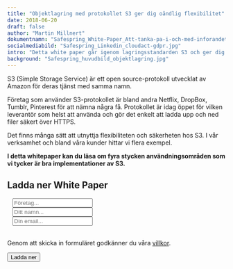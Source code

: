 ```yaml
---
title: "Objektlagring med protokollet S3 ger dig oändlig flexibilitet"
date: 2018-06-20
draft: false
author: "Martin Millnert"
dokumentnamn: "Safespring_White-Paper_Att-tanka-pa-i-och-med-inforandet-av-GDPR-och-CLOUD-act.pdf"
socialmediabild: "Safespring_Linkedin_cloudact-gdpr.jpg"
intro: "Detta white paper går igenom lagringsstandarden S3 och ger dig fyra exempel på hur det kan användas idag. Du kommer lära dig hur du kan använda dig av den på olika sätt i din verksamhet, säkert och modernt, utan att din data behöver lämnar landet."
background: "Safespring_huvudbild_objektlagring.jpg"
---
```


<div class="ingress"><p>S3 (Simple Storage Service) är ett open source-protokoll utvecklat av Amazon för deras tjänst med samma namn.</p></div>
<p>Företag som använder S3-protokollet är bland andra Netflix, DropBox, Tumblr, Pinterest för att nämna några få. Protokollet är idag öppet för vilken leverantör som helst att använda och gör det enkelt att ladda upp och ned filer säkert över HTTPS.</p>
<p>Det finns många sätt att utnyttja flexibiliteten och säkerheten hos S3. I vår verksamhet och bland våra kunder hittar vi flera exempel.</p>
<p><b>I detta whitepaper kan du läsa om fyra stycken användningsområden som vi tycker är bra implementationer av S3.</b></p>
<h2>Ladda ner White Paper</h2>
<script src="//twitter.github.io/typeahead.js/releases/latest/typeahead.bundle.js"></script>
<style>.twitter-typeahead .tt-hint{color:#195f8c}.twitter-typeahead .tt-menu{max-height:300px;overflow:auto;border:1px solid #195f8c;border-top:none;border-radius:0 0 25px 25px;width:298px;margin:-7px 0 0 -52px}.twitter-typeahead .tt-suggestion{background-color:#fafefe;padding:5px 10px;color:#323232}.tt-suggestion:first-child{margin:7px 0 0 0;padding-top:10px}.tt-suggestion:last-child{padding-bottom:20px}.twitter-typeahead .tt-suggestion:hover{background-color:#fafefe;color:#195f8c}</style>
<script>jQuery(document).ready(function(){var t=null,a=jQuery("#up-client-name-input");if(a.length){var i=jQuery("<input type='hidden' name='Client.dunsNo' />"),e=jQuery("<b id='up-client-spinner' class='fa fa-refresh fa-spin' />");e.hide(),a.after(i),a.after(e),a.typeahead({hint:!0,highlight:!0,minLength:3},{name:"clients",limit:25,source:function(e,n,a){t&&clearTimeout(t),t=setTimeout(function(){$.ajax({type:"GET",url:"https://power.upsales.com/api/external/soliditet/clientSearch?name="+e,success:function(e){a(e.data)},error:function(e){}})},200)},templates:{suggestion:function(e){return"<div><div>"+e.name+"</div><span style='color: #323232; font-size: 10px;'>"+e.city+"</span></div>"}}}).bind("typeahead:autocompleted",function(e,n){a.typeahead("val",n.name),i.val(n.dunsNo),a.blur()}).bind("typeahead:select",function(e,n){a.typeahead("val",n.name),i.val(n.dunsNo)}).bind("typeahead:cursorchange",function(e,n){a.typeahead("val",n.name),i.val(n.dunsNo)}).on("typeahead:asyncrequest",function(){e.show()}).on("typeahead:asynccancel typeahead:asyncreceive",function(){e.hide()})}});</script>
<form id="up-form" name="form_9549ud958ab6767c34e7c843fe5585ca7e9ac" action="https://power.upsales.com/api/external/formSubmit" method="POST">
  <div class="form"><i class="fas fa-briefcase"></i>&nbsp;&nbsp;&nbsp;<input maxlength="512" type="text" id="up-client-name-input" name="Client.name" required="required" placeholder="Företag..."></div>
  <div class="form"><i class="fas fa-user"></i>&nbsp;&nbsp;&nbsp;<input maxlength="512" type="text" name="Contact.name" required="required" placeholder="Ditt namn..."></div>
  <div class="form"><i class="fas fa-envelope"></i>&nbsp;&nbsp;&nbsp;<input maxlength="512" type="email" id="up-email-input" autocomplete="off" name="Contact.email" required="required" placeholder="Din email..."></div>
  <input type="hidden" name="formCid" value="9549">
	<input type="hidden" name="formId" value="9549ud958ab6767c34e7c843fe5585ca7e9ac">
	<input type="hidden" name="isFrame" value="false">
	<input type="text" value="" name="validation" style="display: none;">
	<br>
	<p>Genom att skicka in formuläret godkänner du våra <a href="/dokument/personuppgiftshantering/" target="_blank">villkor</a>.</p>
	<button type="submit" id="button">Ladda ner</button>
</form>
<script src="https://img.upsales.com/lBtRI6eK9zoMXU3igCaQIw==/be.js"></script>
